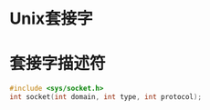 # Unix套接字



# 套接字描述符

```cpp
#include <sys/socket.h>
int socket(int domain, int type, int protocol);
```
